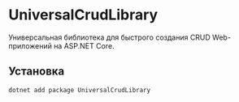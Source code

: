 # UniversalCrudLibrary

Универсальная библиотека для быстрого создания CRUD Web-приложений на ASP.NET Core.

## Установка

```bash
dotnet add package UniversalCrudLibrary

